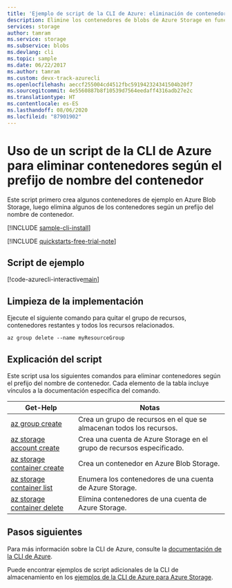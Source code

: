 ```yaml
---
title: 'Ejemplo de script de la CLI de Azure: eliminación de contenedores por prefijo | Microsoft Docs'
description: Elimine los contenedores de blobs de Azure Storage en función de un prefijo de nombre de contenedor y, después, limpie la implementación. Vea los vínculos de ayuda para los comandos usados en el ejemplo de script.
services: storage
author: tamram
ms.service: storage
ms.subservice: blobs
ms.devlang: cli
ms.topic: sample
ms.date: 06/22/2017
ms.author: tamram
ms.custom: devx-track-azurecli
ms.openlocfilehash: aeccf255004cd4512fbc591942324341504b20f7
ms.sourcegitcommit: 4e5560887b8f10539d7564eedaff4316adb27e2c
ms.translationtype: HT
ms.contentlocale: es-ES
ms.lasthandoff: 08/06/2020
ms.locfileid: "87901902"
---
```

# <a name="use-an-azure-cli-script-to-delete-containers-based-on-container-name-prefix"></a>Uso de un script de la CLI de Azure para eliminar contenedores según el prefijo de nombre del contenedor

Este script primero crea algunos contenedores de ejemplo en Azure Blob Storage, luego elimina algunos de los contenedores según un prefijo del nombre de contenedor.

[!INCLUDE [sample-cli-install](../../../includes/sample-cli-install.md)]

[!INCLUDE [quickstarts-free-trial-note](../../../includes/quickstarts-free-trial-note.md)]

## <a name="sample-script"></a>Script de ejemplo

[!code-azurecli-interactive[main](../../../cli_scripts/storage/delete-containers-by-prefix/delete-containers-by-prefix.sh?highlight=2-3 "Delete containers by prefix")]

## <a name="clean-up-deployment"></a>Limpieza de la implementación

Ejecute el siguiente comando para quitar el grupo de recursos, contenedores restantes y todos los recursos relacionados.

```azurecli-interactive
az group delete --name myResourceGroup
```

## <a name="script-explanation"></a>Explicación del script

Este script usa los siguientes comandos para eliminar contenedores según el prefijo del nombre de contenedor. Cada elemento de la tabla incluye vínculos a la documentación específica del comando.

| Get-Help | Notas |
|---|---|
| [az group create](/cli/azure/group) | Crea un grupo de recursos en el que se almacenan todos los recursos. |
| [az storage account create](/cli/azure/storage/account) | Crea una cuenta de Azure Storage en el grupo de recursos especificado. |
| [az storage container create](/cli/azure/storage/container) | Crea un contenedor en Azure Blob Storage. |
| [az storage container list](/cli/azure/storage/container) | Enumera los contenedores de una cuenta de Azure Storage. |
| [az storage container delete](/cli/azure/storage/container) | Elimina contenedores de una cuenta de Azure Storage. |

## <a name="next-steps"></a>Pasos siguientes

Para más información sobre la CLI de Azure, consulte la [documentación de la CLI de Azure](/cli/azure).

Puede encontrar ejemplos de script adicionales de la CLI de almacenamiento en los [ejemplos de la CLI de Azure para Azure Storage](../blobs/storage-samples-blobs-cli.md).
